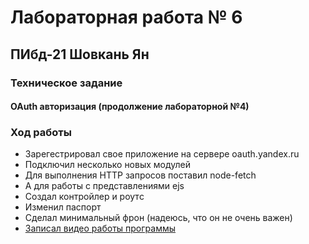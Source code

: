 # Лабораторная работа № 6
## ПИбд-21 Шовкань Ян
### Техническое задание
#### OAuth авторизация (продолжение лабораторной №4)
### Ход работы
* Зарегестрировал свое приложение на сервере oauth.yandex.ru
* Подключил несколько новых модулей
* Для выполнения HTTP запросов поставил node-fetch
* А для работы с представлениями ejs
* Создал контройлер и роутc
* Изменил паспорт
* Сделал минимальный фрон (надеюсь, что он не очень важен)
* [Записал видео работы программы](https://drive.google.com/file/d/1-lP3BmSBnl1vWHUkflfk_iWZcP9TNZTK/view?usp=sharing)